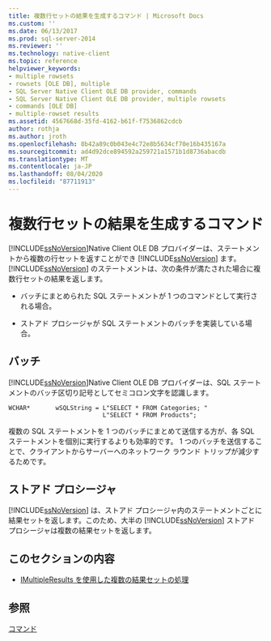 ```yaml
---
title: 複数行セットの結果を生成するコマンド | Microsoft Docs
ms.custom: ''
ms.date: 06/13/2017
ms.prod: sql-server-2014
ms.reviewer: ''
ms.technology: native-client
ms.topic: reference
helpviewer_keywords:
- multiple rowsets
- rowsets [OLE DB], multiple
- SQL Server Native Client OLE DB provider, commands
- SQL Server Native Client OLE DB provider, multiple rowsets
- commands [OLE DB]
- multiple-rowset results
ms.assetid: 4567668d-35fd-4162-b61f-f7536862cdcb
author: rothja
ms.author: jroth
ms.openlocfilehash: 8b42a89c0b043e4c72e8b5634cf70e16b435167a
ms.sourcegitcommit: ad4d92dce894592a259721a1571b1d8736abacdb
ms.translationtype: MT
ms.contentlocale: ja-JP
ms.lasthandoff: 08/04/2020
ms.locfileid: "87711913"
---
```

# <a name="commands-generating-multiple-rowset-results"></a>複数行セットの結果を生成するコマンド
  [!INCLUDE[ssNoVersion](../../includes/ssnoversion-md.md)]Native Client OLE DB プロバイダーは、ステートメントから複数の行セットを返すことができ [!INCLUDE[ssNoVersion](../../includes/ssnoversion-md.md)] ます。 [!INCLUDE[ssNoVersion](../../includes/ssnoversion-md.md)] のステートメントは、次の条件が満たされた場合に複数行セットの結果を返します。  
  
-   バッチにまとめられた SQL ステートメントが 1 つのコマンドとして実行される場合。  
  
-   ストアド プロシージャが SQL ステートメントのバッチを実装している場合。  
  
## <a name="batches"></a>バッチ  
 [!INCLUDE[ssNoVersion](../../includes/ssnoversion-md.md)]Native Client OLE DB プロバイダーは、SQL ステートメントのバッチ区切り記号としてセミコロン文字を認識します。  
  
```  
WCHAR*       wSQLString = L"SELECT * FROM Categories; "  
                          L"SELECT * FROM Products";  
```  
  
 複数の SQL ステートメントを 1 つのバッチにまとめて送信する方が、各 SQL ステートメントを個別に実行するよりも効率的です。 1 つのバッチを送信することで、クライアントからサーバーへのネットワーク ラウンド トリップが減少するためです。  
  
## <a name="stored-procedures"></a>ストアド プロシージャ  
 [!INCLUDE[ssNoVersion](../../includes/ssnoversion-md.md)] は、ストアド プロシージャ内のステートメントごとに結果セットを返します。このため、大半の [!INCLUDE[ssNoVersion](../../includes/ssnoversion-md.md)] ストアド プロシージャは複数の結果セットを返します。  
  
## <a name="in-this-section"></a>このセクションの内容  
  
-   [IMultipleResults を使用した複数の結果セットの処理](using-imultipleresults-to-process-multiple-result-sets.md)  
  
## <a name="see-also"></a>参照  
 [コマンド](commands.md)  
  
  
